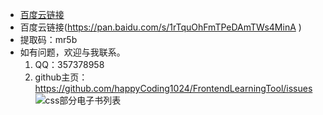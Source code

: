 - [百度云链接](https://pan.baidu.com/s/1rTquOhFmTPeDAmTWs4MinA )
- 百度云链接(https://pan.baidu.com/s/1rTquOhFmTPeDAmTWs4MinA )
- 提取码：mr5b
- 如有问题，欢迎与我联系。
  1. QQ：357378958
  2. github主页：https://github.com/happyCoding1024/FrontendLearningTool/issues
  ![css部分电子书列表](https://happycoding1024.github.io/FrontendLearningTool/img/电子书列表/css部分电子书列表.png)
